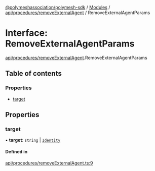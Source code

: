 [@polymeshassociation/polymesh-sdk](../README.md) / [Modules](../modules.md) / [api/procedures/removeExternalAgent](../modules/api_procedures_removeExternalAgent.md) / RemoveExternalAgentParams

# Interface: RemoveExternalAgentParams

[api/procedures/removeExternalAgent](../modules/api_procedures_removeExternalAgent.md).RemoveExternalAgentParams

## Table of contents

### Properties

- [target](api_procedures_removeExternalAgent.RemoveExternalAgentParams.md#target)

## Properties

### target

• **target**: `string` \| [`Identity`](../classes/api_entities_Identity.Identity.md)

#### Defined in

[api/procedures/removeExternalAgent.ts:9](https://github.com/PolymathNetwork/polymesh-sdk/blob/31dfa0dc/src/api/procedures/removeExternalAgent.ts#L9)
